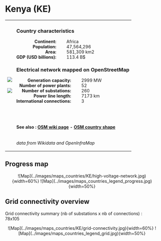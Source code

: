 # Kenya (KE)

<table width="90%">
<tr>
<td>
<img src="http://commons.wikimedia.org/wiki/Special:FilePath/Flag%20of%20Kenya.svg" width="250">
<br><br>
<img src="http://commons.wikimedia.org/wiki/Special:FilePath/Kenya%20%28orthographic%20projection%29.svg" width="250"></td>
<td>
<h3>Country characteristics</h3>
<div style="display: inline-block;text-align:right;margin-right:30px;font-weight: bold;">
Continent:<br>Population:<br>Area:<br>GDP (USD billions):
</div>
<div style="display: inline-block;">
Africa<br>47,564,296<br>581,309 km2<br>113.4 B$
</div>
<h3>Electrical network mapped on OpenStreetMap</h3>
<div style="display: inline-block;text-align:right;margin-right:30px;font-weight: bold;">Generation capacity:<br>
Number of power plants:<br>
Number of substations:<br>
Power line length:<br>
International connections:<br>
</div>
<div style="display: inline-block;">2999 MW<br>
52<br>
260<br>
7173 km<br>
3<br>
</div>

<br><br><h4>See also :
<a href="https://wiki.openstreetmap.org/wiki/Power_networks/Kenya" target="_blank">OSM wiki page</a> -
<a href="https://openstreetmap.org/relation/192798" target="_blank">OSM country shape</a>
</h4>

<br><i>data from Wikidata and OpenInfraMap</i>
</td>
</tr>
</table>


## Progress map

<center>![Map](../images/maps_countries/KE/high-voltage-network.jpg){width=60%}
![Map](../images/maps_countries_legend_progress.jpg){width=50%}</center>



## Grid connectivity overview

Grid connectivity summary (nb of substations x nb of connections) :<br>78x105

<center>![Map](../images/maps_countries/KE/grid-connectivity.jpg){width=60%}
![Map](../images/maps_countries_legend_grid.jpg){width=50%}</center>

